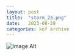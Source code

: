 ```yaml
---
layout:	post
title:	"storm_23.png"
date:	2023-08-28
categories:	kof archive
---
```


![Image Alt](https://k0f.github.io/assets/storm_23.png)